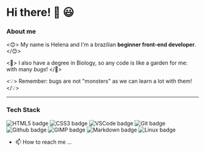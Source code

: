 # Hi there! 👋 😃

### About me

<😊> My name is Helena and I'm a brazilian **beginner front-end developer**. </😊> 

<🐞> I also have a degree in Biology, so any code is like a garden for me: with many _bugs_! </🐞> 

<💡> Remember: bugs are not "monsters" as we can learn a lot with them! </💡>

---

### Tech Stack

![HTML5 badge](https://img.shields.io/badge/HTML5-E34F26?style=for-the-badge&logo=html5&logoColor=white) ![CSS3 badge](https://img.shields.io/badge/CSS3-1572B6?style=for-the-badge&logo=css3&logoColor=white) ![VSCode badge](https://img.shields.io/badge/Visual_Studio_Code-0078D4?style=for-the-badge&logo=visual%20studio%20code&logoColor=white) ![Git badge](https://img.shields.io/badge/GIT-F05032?style=for-the-badge&logo=git&logoColor=white) ![Github badge](https://img.shields.io/badge/GitHub-100000?style=for-the-badge&logo=github&logoColor=white) ![GIMP badge](https://img.shields.io/badge/gimp-5C5543?style=for-the-badge&logo=gimp&logoColor=white) ![Markdown badge](https://img.shields.io/badge/Markdown-000000?style=for-the-badge&logo=markdown&logoColor=white) ![Linux badge](https://img.shields.io/badge/Linux-FCC624?style=for-the-badge&logo=linux&logoColor=black)



- 📫 How to reach me ...

<!---
bugahontas/bugahontas is a ✨ special ✨ repository because its `README.md` (this file) appears on your GitHub profile.
You can click the Preview link to take a look at your changes.
--->
